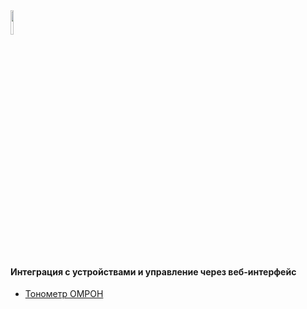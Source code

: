 <img src="https://habrastorage.org/files/8c9/0b9/ab4/8c90b9ab48b14bba9fafa249891cf6b8.png" width="10%" height="10%" alt="">
<h4>Интеграция с устройствами и управление через веб-интерфейс</h4>
<ul>
	<li>
		<a href="">Тонометр ОМРОН</a>
	</li>
</ul>